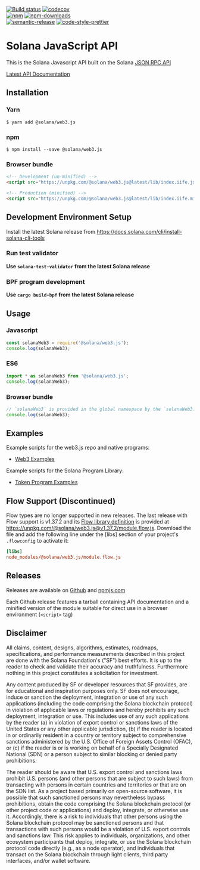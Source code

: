 [![Build status][travis-image]][travis-url]
[![codecov][codecov-image]][codecov-url]
<br>
[![npm][npm-image]][npm-url]
[![npm-downloads][npm-downloads-image]][npm-url]
<br>
[![semantic-release][semantic-release-image]][semantic-release-url]
[![code-style-prettier][code-style-prettier-image]][code-style-prettier-url]

[travis-image]: https://api.travis-ci.org/solana-labs/solana-web3.js.svg?branch=master
[travis-url]: https://travis-ci.org/solana-labs/solana-web3.js
[codecov-image]: https://codecov.io/gh/solana-labs/solana-web3.js/branch/master/graph/badge.svg
[codecov-url]: https://codecov.io/gh/solana-labs/solana-web3.js
[npm-image]: https://img.shields.io/npm/v/@solana/web3.js.svg?style=flat
[npm-downloads-image]: https://img.shields.io/npm/dm/@solana/web3.js.svg?style=flat
[npm-url]: https://www.npmjs.com/package/@solana/web3.js
[semantic-release-image]: https://img.shields.io/badge/%20%20%F0%9F%93%A6%F0%9F%9A%80-semantic--release-e10079.svg
[semantic-release-url]: https://github.com/semantic-release/semantic-release
[code-style-prettier-image]: https://img.shields.io/badge/code_style-prettier-ff69b4.svg?style=flat-square
[code-style-prettier-url]: https://github.com/prettier/prettier

# Solana JavaScript API

This is the Solana Javascript API built on the Solana [JSON RPC API](https://docs.solana.com/apps/jsonrpc-api)

[Latest API Documentation](https://solana-labs.github.io/solana-web3.js/)

## Installation

### Yarn

```
$ yarn add @solana/web3.js
```

### npm

```
$ npm install --save @solana/web3.js
```

### Browser bundle

```html
<!-- Development (un-minified) -->
<script src="https://unpkg.com/@solana/web3.js@latest/lib/index.iife.js"></script>

<!-- Production (minified) -->
<script src="https://unpkg.com/@solana/web3.js@latest/lib/index.iife.min.js"></script>
```

## Development Environment Setup

Install the latest Solana release from https://docs.solana.com/cli/install-solana-cli-tools

### Run test validator

**Use `solana-test-validator` from the latest Solana release**

### BPF program development

**Use `cargo build-bpf` from the latest Solana release**

## Usage

### Javascript

```js
const solanaWeb3 = require('@solana/web3.js');
console.log(solanaWeb3);
```

### ES6

```js
import * as solanaWeb3 from '@solana/web3.js';
console.log(solanaWeb3);
```

### Browser bundle

```js
// `solanaWeb3` is provided in the global namespace by the `solanaWeb3.min.js` script bundle.
console.log(solanaWeb3);
```

## Examples

Example scripts for the web3.js repo and native programs:

- [Web3 Examples](https://github.com/solana-labs/solana/tree/master/web3.js/examples)

Example scripts for the Solana Program Library:

- [Token Program Examples](https://github.com/solana-labs/solana-program-library/tree/master/token/js/examples)

## Flow Support (Discontinued)

Flow types are no longer supported in new releases. The last release with Flow support is v1.37.2 and its
[Flow library definition](https://flow.org/en/docs/libdefs/) is provided at
https://unpkg.com/@solana/web3.js@v1.37.2/module.flow.js.
Download the file and add the following line under the [libs] section of your project's `.flowconfig` to
activate it:

```ini
[libs]
node_modules/@solana/web3.js/module.flow.js
```

## Releases

Releases are available on [Github](https://github.com/solana-labs/solana-web3.js/releases)
and [npmjs.com](https://www.npmjs.com/package/@solana/web3.js)

Each Github release features a tarball containing API documentation and a
minified version of the module suitable for direct use in a browser environment
(`<script>` tag)

## Disclaimer

All claims, content, designs, algorithms, estimates, roadmaps,
specifications, and performance measurements described in this project
are done with the Solana Foundation's ("SF") best efforts. It is up to
the reader to check and validate their accuracy and truthfulness.
Furthermore nothing in this project constitutes a solicitation for
investment.

Any content produced by SF or developer resources that SF provides, are
for educational and inspiration purposes only. SF does not encourage,
induce or sanction the deployment, integration or use of any such
applications (including the code comprising the Solana blockchain
protocol) in violation of applicable laws or regulations and hereby
prohibits any such deployment, integration or use. This includes use of
any such applications by the reader (a) in violation of export control
or sanctions laws of the United States or any other applicable
jurisdiction, (b) if the reader is located in or ordinarily resident in
a country or territory subject to comprehensive sanctions administered
by the U.S. Office of Foreign Assets Control (OFAC), or (c) if the
reader is or is working on behalf of a Specially Designated National
(SDN) or a person subject to similar blocking or denied party
prohibitions.

The reader should be aware that U.S. export control and sanctions laws
prohibit U.S. persons (and other persons that are subject to such laws)
from transacting with persons in certain countries and territories or
that are on the SDN list. As a project based primarily on open-source
software, it is possible that such sanctioned persons may nevertheless
bypass prohibitions, obtain the code comprising the Solana blockchain
protocol (or other project code or applications) and deploy, integrate,
or otherwise use it. Accordingly, there is a risk to individuals that
other persons using the Solana blockchain protocol may be sanctioned
persons and that transactions with such persons would be a violation of
U.S. export controls and sanctions law. This risk applies to
individuals, organizations, and other ecosystem participants that
deploy, integrate, or use the Solana blockchain protocol code directly
(e.g., as a node operator), and individuals that transact on the Solana
blockchain through light clients, third party interfaces, and/or wallet
software.
